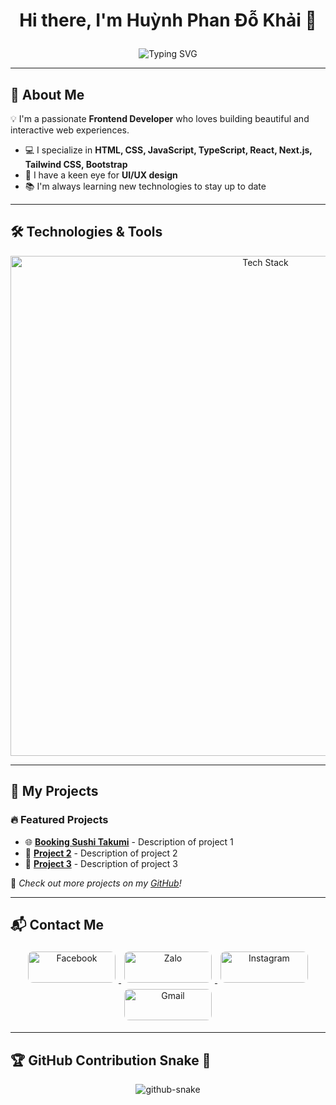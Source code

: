 
# <p align="center"><b><span style="animation: fadeIn 2s ease-in-out; display: block;">Hi there, I'm Huỳnh Phan Đỗ Khải 👋</span></b></p>

<p align="center">
  <img src="https://readme-typing-svg.herokuapp.com?font=Fira+Code&pause=1000&color=F7B93E&width=435&center=true&lines=Frontend+Developer;Passionate+about+UI%2FUX+Design;Always+learning+new+technologies" alt="Typing SVG" />
</p>

---

## 🚀 About Me

💡 I'm a passionate **Frontend Developer** who loves building beautiful and interactive web experiences.

- 💻 I specialize in **HTML, CSS, JavaScript, TypeScript, React, Next.js, Tailwind CSS, Bootstrap**
- 🎨 I have a keen eye for **UI/UX design**
- 📚 I'm always learning new technologies to stay up to date

---

## 🛠️ Technologies & Tools

<p align="center">
  <img src="https://skillicons.dev/icons?i=html,css,js,ts,react,nextjs,tailwind,bootstrap,redux,sass,figma,git,github,vscode,nodejs,express,mongodb" alt="Tech Stack" width="800" />
</p>

---

## 📂 My Projects

### 🔥 Featured Projects
- 🌐 **[Booking Sushi Takumi](https://github.com/yourusername/project1)** - Description of project 1
- 🚀 **[Project 2](https://github.com/yourusername/project2)** - Description of project 2
- 🎨 **[Project 3](https://github.com/yourusername/project3)** - Description of project 3

📌 *Check out more projects on my [GitHub](https://github.com/yourusername?tab=repositories)!*

---

## 📬 Contact Me

<p align="center">
  <a href="https://www.facebook.com/yourusername" target="_blank">
    <img src="https://img.shields.io/badge/Facebook-1877F2?style=for-the-badge&logo=facebook&logoColor=white" alt="Facebook" width="140" height="50" style="margin: 5px; border-radius: 8px; transition: transform 0.3s;" onmouseover="this.style.transform='scale(1.1)';" onmouseout="this.style.transform='scale(1)';" />
  </a>
  <a href="https://zalo.me/yourusername" target="_blank">
    <img src="https://img.shields.io/badge/Zalo-0073E6?style=for-the-badge&logo=zalo&logoColor=white" alt="Zalo" width="140" height="50" style="margin: 5px; border-radius: 8px; transition: transform 0.3s;" onmouseover="this.style.transform='scale(1.1)';" onmouseout="this.style.transform='scale(1)';" />
  </a>
  <a href="https://www.instagram.com/yourusername" target="_blank">
    <img src="https://img.shields.io/badge/Instagram-E4405F?style=for-the-badge&logo=instagram&logoColor=white" alt="Instagram" width="140" height="50" style="margin: 5px; border-radius: 8px; transition: transform 0.3s;" onmouseover="this.style.transform='scale(1.1)';" onmouseout="this.style.transform='scale(1)';" />
  </a>
  <a href="mailto:yourname@gmail.com" target="_blank">
    <img src="https://img.shields.io/badge/Gmail-D14836?style=for-the-badge&logo=gmail&logoColor=white" alt="Gmail" width="140" height="50" style="margin: 5px; border-radius: 8px; transition: transform 0.3s;" onmouseover="this.style.transform='scale(1.1)';" onmouseout="this.style.transform='scale(1)';" />
  </a>
</p>

---

## 🏆 GitHub Contribution Snake 🐍

<p align="center">
  <picture>
    <source media="(prefers-color-scheme: dark)" srcset="https://raw.githubusercontent.com/tobiasmeyhoefer/tobiasmeyhoefer/output/github-snake-dark.svg" />
    <source media="(prefers-color-scheme: light)" srcset="https://raw.githubusercontent.com/tobiasmeyhoefer/tobiasmeyhoefer/output/github-snake.svg" />
    <img alt="github-snake" src="https://raw.githubusercontent.com/tobiasmeyhoefer/tobiasmeyhoefer/output/github-snake.svg" />
  </picture>
</p>
